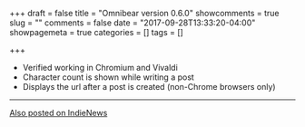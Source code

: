 +++
draft = false
title = "Omnibear version 0.6.0"
showcomments = true
slug = ""
comments = false
date = "2017-09-28T13:33:20-04:00"
showpagemeta = true
categories = []
tags = []

+++

* Verified working in Chromium and Vivaldi
* Character count is shown while writing a post
* Displays the url after a post is created (non-Chrome browsers only)

<hr>
<a href="https://news.indieweb.org/en" class="u-syndication">
  Also posted on IndieNews
</a>
